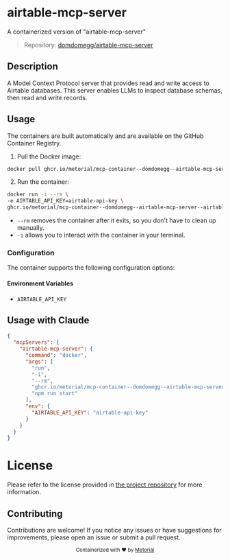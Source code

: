 
# airtable-mcp-server

A containerized version of "airtable-mcp-server"

> Repository: [domdomegg/airtable-mcp-server](https://github.com/domdomegg/airtable-mcp-server)

## Description

A Model Context Protocol server that provides read and write access to Airtable databases. This server enables LLMs to inspect database schemas, then read and write records.


## Usage

The containers are built automatically and are available on the GitHub Container Registry.

1. Pull the Docker image:

```bash
docker pull ghcr.io/metorial/mcp-container--domdomegg--airtable-mcp-server--airtable-mcp-server
```

2. Run the container:

```bash
docker run -i --rm \ 
-e AIRTABLE_API_KEY=airtable-api-key \
ghcr.io/metorial/mcp-container--domdomegg--airtable-mcp-server--airtable-mcp-server  "npm run start"
```

- `--rm` removes the container after it exits, so you don't have to clean up manually.
- `-i` allows you to interact with the container in your terminal.



### Configuration

The container supports the following configuration options:




#### Environment Variables

- `AIRTABLE_API_KEY`




## Usage with Claude

```json
{
  "mcpServers": {
    "airtable-mcp-server": {
      "command": "docker",
      "args": [
        "run",
        "-i",
        "--rm",
        "ghcr.io/metorial/mcp-container--domdomegg--airtable-mcp-server--airtable-mcp-server",
        "npm run start"
      ],
      "env": {
        "AIRTABLE_API_KEY": "airtable-api-key"
      }
    }
  }
}
```

# License

Please refer to the license provided in [the project repository](https://github.com/domdomegg/airtable-mcp-server) for more information.

## Contributing

Contributions are welcome! If you notice any issues or have suggestions for improvements, please open an issue or submit a pull request.

<div align="center">
  <sub>Containerized with ❤️ by <a href="https://metorial.com">Metorial</a></sub>
</div>
  
